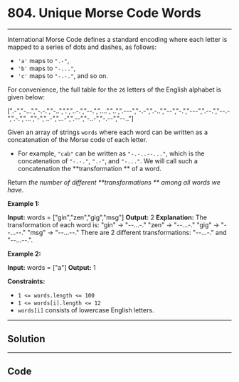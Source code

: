 # 804. Unique Morse Code Words

---

International Morse Code defines a standard encoding where each letter is mapped to a series of dots and dashes, as follows:

  * `'a'` maps to `".-"`,
  * `'b'` maps to `"-..."`,
  * `'c'` maps to `"-.-."`, and so on.



For convenience, the full table for the `26` letters of the English alphabet is given below:


[".-","-...","-.-.","-..",".","..-.","--.","....","..",".---","-.-",".-..","--","-.","---",".--.","--.-",".-.","...","-","..-","...-",".--","-..-","-.--","--.."]

Given an array of strings `words` where each word can be written as a concatenation of the Morse code of each letter.

  * For example, `"cab"` can be written as `"-.-..--..."`, which is the concatenation of `"-.-."`, `".-"`, and `"-..."`. We will call such a concatenation the **transformation ** of a word.



Return _the number of different **transformations ** among all words we have_.

 

**Example 1:**


**Input:** words = ["gin","zen","gig","msg"]
**Output:** 2
**Explanation:** The transformation of each word is:
"gin" -> "--...-."
"zen" -> "--...-."
"gig" -> "--...--."
"msg" -> "--...--."
There are 2 different transformations: "--...-." and "--...--.".


**Example 2:**


**Input:** words = ["a"]
**Output:** 1


 

**Constraints:**

  * `1 <= words.length <= 100`
  * `1 <= words[i].length <= 12`
  * `words[i]` consists of lowercase English letters.

---

## Solution



---

## Code
```python


```
